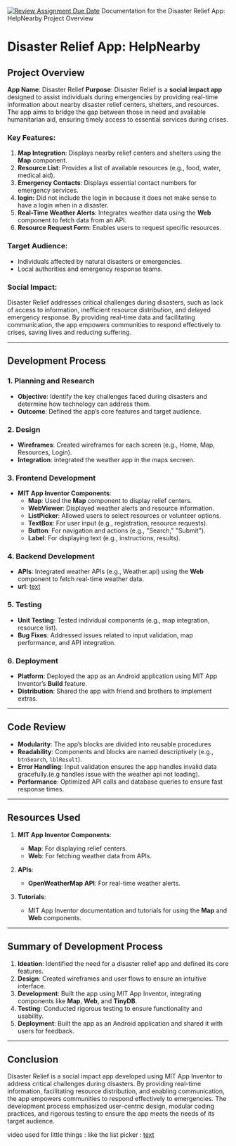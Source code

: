 [![Review Assignment Due Date](https://classroom.github.com/assets/deadline-readme-button-22041afd0340ce965d47ae6ef1cefeee28c7c493a6346c4f15d667ab976d596c.svg)](https://classroom.github.com/a/so8F8uYz)
Documentation for the Disaster Relief App: HelpNearby
Project Overview
# Disaster Relief App: HelpNearby

## Project Overview

**App Name**: Disaster Relief 
**Purpose**: Disaster Relief is a **social impact app** designed to assist individuals during emergencies by providing real-time information about nearby disaster relief centers, shelters, and resources. The app aims to bridge the gap between those in need and available humanitarian aid, ensuring timely access to essential services during crises.

### Key Features:
1. **Map Integration**: Displays nearby relief centers and shelters using the **Map** component.
2. **Resource List**: Provides a list of available resources (e.g., food, water, medical aid).
3. **Emergency Contacts**: Displays essential contact numbers for emergency services.
4. **login:** Did not include the login in because it does not make sense to have a login when in a disaster.
4. **Real-Time Weather Alerts**: Integrates weather data using the **Web** component to fetch data from an API.
5. **Resource Request Form**: Enables users to request specific resources.

### Target Audience:
- Individuals affected by natural disasters or emergencies.    
- Local authorities and emergency response teams.

### Social Impact:
Disaster Relief addresses critical challenges during disasters, such as lack of access to information, inefficient resource distribution, and delayed emergency response. By providing real-time data and facilitating communication, the app empowers communities to respond effectively to crises, saving lives and reducing suffering.

---

## Development Process

### 1. Planning and Research
- **Objective**: Identify the key challenges faced during disasters and determine how technology can address them.   
- **Outcome**: Defined the app’s core features and target audience.

### 2. Design
- **Wireframes**: Created wireframes for each screen (e.g., Home, Map, Resources, Login).  
- **Integration**: integrated the weather app in the maps secreen.

### 3. Frontend Development
- **MIT App Inventor Components**:  
  - **Map**: Used the **Map** component to display relief centers.  
  - **WebViewer**: Displayed weather alerts and resource information.  
  - **ListPicker**: Allowed users to select resources or volunteer options.  
  - **TextBox**: For user input (e.g., registration, resource requests).  
  - **Button**: For navigation and actions (e.g., "Search," "Submit").  
  - **Label**: For displaying text (e.g., instructions, results).  

### 4. Backend Development 
- **APIs**: Integrated weather APIs (e.g., Weather.api) using the **Web** component to fetch real-time weather data.  
- **url**: [text](https://www.weatherapi.com/my/)

### 5. Testing
- **Unit Testing**: Tested individual components (e.g., map integration, resource list).    
- **Bug Fixes**: Addressed issues related to input validation, map performance, and API integration.

### 6. Deployment
- **Platform**: Deployed the app as an Android application using MIT App Inventor’s **Build** feature.  
- **Distribution**: Shared the app with friend and brothers to implement extras.

---

## Code Review

- **Modularity**: The app’s blocks are divided into reusable procedures   
- **Readability**: Components and blocks are named descriptively (e.g., `btnSearch`, `lblResult`).  
- **Error Handling**: Input validation ensures the app handles invalid data gracefully.(e.g handles issue with the weather api not loading).  
- **Performance**: Optimized API calls and database queries to ensure fast response times.

---

## Resources Used

1. **MIT App Inventor Components**:  
   - **Map**: For displaying relief centers.  
   - **Web**: For fetching weather data from APIs.     

2. **APIs**:  
   - **OpenWeatherMap API**: For real-time weather alerts.  

3. **Tutorials**:  
   - MIT App Inventor documentation and tutorials for using the **Map** and **Web** components.  

---

## Summary of Development Process

1. **Ideation**: Identified the need for a disaster relief app and defined its core features.  
2. **Design**: Created wireframes and user flows to ensure an intuitive interface.  
3. **Development**: Built the app using MIT App Inventor, integrating components like **Map**, **Web**, and **TinyDB**.  
4. **Testing**: Conducted rigorous testing to ensure functionality and usability.  
5. **Deployment**: Built the app as an Android application and shared it with users for feedback.  

---

## Conclusion

Disaster Relief is a social impact app developed using MIT App Inventor to address critical challenges during disasters. By providing real-time information, facilitating resource distribution, and enabling communication, the app empowers communities to respond effectively to emergencies. The development process emphasized user-centric design, modular coding practices, and rigorous testing to ensure the app meets the needs of its target audience.  

video used for little things : 
like the list picker : [text](https://www.youtube.com/shorts/YJKWCBeH298)